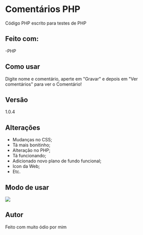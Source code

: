 # Comentários PHP

Código PHP escrito para testes de PHP

## Feito com:
>
 -PHP
 
## Como usar
Digite nome e comentário, aperte em "Gravar" e depois em "Ver comentários" para ver o Comentário!

## Versão
 1.0.4
 
## Alterações
- Mudanças no CSS;
- Tá mais bonitinho;
- Alteração no PHP;
- Tá funcionando;
- Adicionado novo plano de fundo funcional;
- Icon da Web;
- Etc.

## Modo de usar
![](img/demo.gif)

## Autor
Feito com muito ódio por mim
